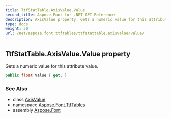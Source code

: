 ```yaml
---
title: TtfStatTable.AxisValue.Value
second_title: Aspose.Font for .NET API Reference
description: AxisValue property. Gets a numeric value for this attribute value
type: docs
weight: 30
url: /net/aspose.font.ttftables/ttfstattable.axisvalue/value/
---
```

## TtfStatTable.AxisValue.Value property

Gets a numeric value for this attribute value.

```csharp
public float Value { get; }
```

### See Also

* class [AxisValue](../)
* namespace [Aspose.Font.TtfTables](../../../aspose.font.ttftables/)
* assembly [Aspose.Font](../../../)


